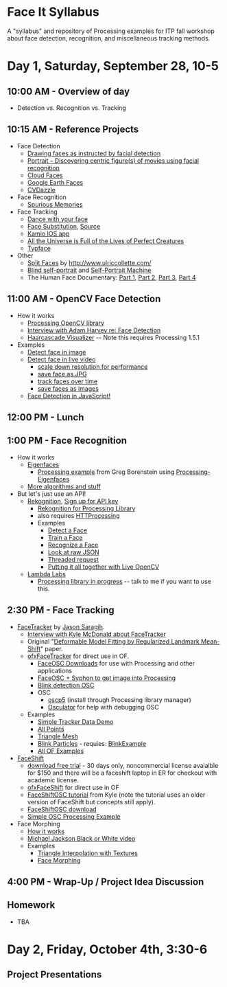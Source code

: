 Face It Syllabus
================

A "syllabus" and repository of Processing examples for ITP fall workshop about face detection, recognition, and miscellaneous tracking methods.

# Day 1, Saturday, September 28, 10-5

## 10:00 AM - Overview of day
* Detection vs. Recognition vs. Tracking

## 10:15 AM - Reference Projects

* Face Detection
    * [Drawing faces as instructed by facial detection](http://plummerfernandez.tumblr.com/post/54596732227/drawing-faces-as-instructed-by-facial-recognition)
    * [Portrait – Discovering centric figure(s) of movies using facial recognition](http://ssbkyh.com/works/portrait/)
    * [Cloud Faces](http://ssbkyh.com/works/cloud_face/)
    * [Google Earth Faces](http://www.onformative.com/lab/googlefaces/)
    * [CVDazzle](http://cvdazzle.com/)
* Face Recognition 
    * [Spurious Memories](http://deweyhagborg.com/spurious/)
* Face Tracking
    * [Dance with your face](http://www.youtube.com/watch?v=dplBh_rxoUc)
    * [Face Substitution](https://vimeo.com/29279198), [Source](https://github.com/arturoc/FaceSubstitution)
    * [Kamio IOS app](https://itunes.apple.com/us/app/kamio/id668849062?mt=8)
    * [All the Universe is Full of the Lives of Perfect Creatures](https://vimeo.com/35262930)
    * [Typface](http://www.rhymeandreasoncreative.com/portfolio/index.php?project=typeface)
* Other
    * [Split Faces](http://www.mymodernmet.com/profiles/blogs/split-family-faces) by http://www.ulriccollette.com/
    * [Blind self-portrait](https://vimeo.com/40279845) and [Self-Portrait Machine](http://we-make-money-not-art.com/archives/2009/07/selfportrait-machine.php#.UkQ27WTXhTs)
    * The Human Face Documentary: [Part 1](http://www.youtube.com/watch?v=8HlqbSDqmE4), [Part 2](http://www.youtube.com/watch?v=dEocYZmuxbs), [Part 3](http://www.youtube.com/watch?v=HJpqoAkWgXI), [Part 4](http://www.youtube.com/watch?v=IDAsQQE0Il4)

## 11:00 AM - OpenCV Face Detection
* How it works
    * [Processing OpenCV library](https://github.com/atduskgreg/OpenCVPro)
    * [Interview with Adam Harvey re: Face Detection](http://makematics.com/research/viola-jones/)
    * [Haarcascade Visualizer](https://github.com/adamhrv/HaarcascadeVisualizer) -- Note this requires Processing 1.5.1
* Examples
    * [Detect face in image](https://github.com/shiffman/Faces/tree/master/OpenCV/SimpleFaceDetect)
    * [Detect face in live video](https://github.com/shiffman/Faces/tree/master/OpenCV/LiveFaceDetect)
        * [scale down resolution for performance](https://github.com/shiffman/Faces/tree/master/OpenCV/LiveFaceDetect_scaled)
        * [save face as JPG](https://github.com/shiffman/Faces/tree/master/OpenCV/LiveFaceDetect_saveimages)
        * [track faces over time](https://github.com/shiffman/Faces/tree/master/OpenCV/FaceDetectMemory)
        * [save faces as images](https://github.com/shiffman/Faces/tree/master/OpenCV/SaveFaces)
    * [Face Detection in JavaScript!](http://inspirit.github.io/jsfeat/sample_haar_face.html)

## 12:00 PM - Lunch

## 1:00 PM - Face Recognition
* How it works
    * [Eigenfaces](http://jeremykun.wordpress.com/2011/07/27/eigenfaces/)
        * [Processing example](https://github.com/atduskgreg/Processing-Eigenfaces) from Greg Borenstein using [Processing-Eigenfaces](https://github.com/atduskgreg/Processing-Eigenfaces)
    * [More algorithms and stuff](http://www.face-rec.org/)
* But let's just use an API!
    * [Rekognition](http://rekognition.com/), [Sign up for API key](http://rekognition.com/register/)
        * [Rekognition for Processing Library](https://github.com/shiffman/RekognitionProcessing/releases/tag/0.1)
        * also requires [HTTProcessing](https://www.dropbox.com/s/fqzddqqfhzt7580/HTTProcessing.zip)
        * Examples
          * [Detect a Face](https://github.com/shiffman/Faces/tree/master/FaceRekognition/FaceDetectExample)
          * [Train a Face](https://github.com/shiffman/Faces/tree/master/FaceRekognition/FaceTrainExample)
          * [Recognize a Face](https://github.com/shiffman/Faces/tree/master/FaceRekognition/FaceRecognizeExample)
          * [Look at raw JSON](https://github.com/shiffman/Faces/tree/master/FaceRekognition/RawJSONExample)
          * [Threaded request](https://github.com/shiffman/Faces/tree/master/FaceRekognition/FaceRecognizeExampleThread)
          * [Putting it all together with Live OpenCV](https://github.com/shiffman/Faces/tree/master/FaceRekognition/Greeter)
    * [Lambda Labs](http://www.lambdal.com/)
        * [Processing library in progress](https://github.com/shiffman/LambdaProcessing) -- talk to me if you want to use this.

## 2:30 PM - Face Tracking
* [FaceTracker](https://github.com/kylemcdonald/FaceTracker) by [Jason Saragih](http://jsaragih.org/).
   * [Interview with Kyle McDonald about FaceTracker](http://makematics.com/research/facetracker/)
   * Original "[Deformable Model Fitting by Regularized Landmark Mean-Shift](http://link.springer.com/article/10.1007%2Fs11263-010-0380-4)" paper.
   * [ofxFaceTracker](https://github.com/kylemcdonald/ofxFaceTracker) for direct use in OF.
      * [FaceOSC Downloads](https://github.com/kylemcdonald/ofxFaceTracker/downloads) for use with Processing and other applications
      * [FaceOSC + Syphon to get image into Processing](https://github.com/downloads/kylemcdonald/ofxFaceTracker/FaceOSC-osx+Syphon.zip)
      * [Blink detection OSC](https://github.com/downloads/kylemcdonald/ofxFaceTracker/BlinkExample-osx.zip)
      * OSC
         * [oscp5](http://www.sojamo.de/libraries/oscP5/) (install through Processing library manager)
         * [Osculator](http://www.osculator.net/) for help with debugging OSC
    * Examples
      * [Simple Tracker Data Demo](https://github.com/shiffman/Faces/tree/master/FaceOSC/FaceOSCDemo)
      * [All Points](https://github.com/shiffman/Faces/tree/master/FaceOSC/FaceOSCAllPoints)
      * [Triangle Mesh](https://github.com/shiffman/Faces/tree/master/FaceOSC/FaceOSCTriangleMesh)
      * [Blink Particles](https://github.com/shiffman/Faces/tree/master/FaceOSC/BlinkParticles) - requies: [BlinkExample](https://github.com/kylemcdonald/ofxFaceTracker/downloads)
      * [All OF Examples](https://github.com/kylemcdonald/ofxFaceTracker)
* [FaceShift](http://faceshift.com/)
   * [download free trial](http://www.faceshift.com/get-trial/) - 30 days only, noncommercial license avaialble for $150 and there will be a faceshift laptop in ER for checkout with academic license.
   * [ofxFaceShift](https://github.com/kylemcdonald/ofxFaceShift) for direct use in OF
   * [FaceShiftOSC tutorial](https://vimeo.com/46916078) from Kyle (note the tutorial uses an older version of FaceShift but concepts still apply).
   * [FaceShiftOSC download](https://github.com/kylemcdonald/ofxFaceShift/downloads)
   * [Simple OSC Processing Example](https://github.com/shiffman/Faces/tree/master/FaceShift)
* Face Morphing
   * [How it works](https://ccrma.stanford.edu/~jacobliu/368Report/)
   * [Michael Jackson Black or White video](http://www.youtube.com/watch?feature=player_detailpage&v=bBAiZcNWecw#t=330s)
   * Examples
       * [Triangle Interpolation with Textures](https://github.com/shiffman/Face-It/tree/master/FaceMorphing/TextureDemo)
       * [Face Morphing](https://github.com/shiffman/Face-It/tree/master/FaceMorphing/FaceMorph)

## 4:00 PM - Wrap-Up / Project Idea Discussion

## Homework
   * TBA

# Day 2, Friday, October 4th, 3:30-6

## Project Presentations


